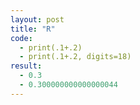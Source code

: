 ```yaml
---
layout: post
title: "R"
code:
  - print(.1+.2)
  - print(.1+.2, digits=18)
result:
  - 0.3
  - 0.300000000000000044
---
```

